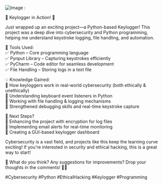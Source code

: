 ![Image](https://github.com/user-attachments/assets/af707d6b-0b2c-49b8-ac34-a55116f37d25)
:

🚀 Keylogger in Action! 🚀

Just wrapped up an exciting project—a Python-based Keylogger! This project was a deep dive into cybersecurity and Python programming, helping me understand keystroke logging, file handling, and automation.

🔧 Tools Used:
<br>
✅ Python – Core programming language
<br>
✅ Pynput Library – Capturing keystrokes efficiently
<br>
✅ PyCharm – Code editor for seamless development
<br>
✅ File Handling – Storing logs in a text file

💡 Knowledge Gained:
<br>
🔹 How keyloggers work in real-world cybersecurity (both ethically & unethically)
<br>
🔹 Understanding keyboard event listeners in Python
<br>
🔹 Working with file handling & logging mechanisms
<br>
🔹 Strengthened debugging skills and real-time keystroke capture

🚀 Next Steps?
<br>
🔸 Enhancing the project with encryption for log files
<br>
🔸 Implementing email alerts for real-time monitoring
<br>
🔸 Creating a GUI-based keylogger dashboard

Cybersecurity is a vast field, and projects like this keep the learning curve exciting! If you're interested in security and ethical hacking, this is a great way to start!

💬 What do you think? Any suggestions for improvements? Drop your thoughts in the comments! 🚀🔥

#Cybersecurity #Python #EthicalHacking #Keylogger #Programming


